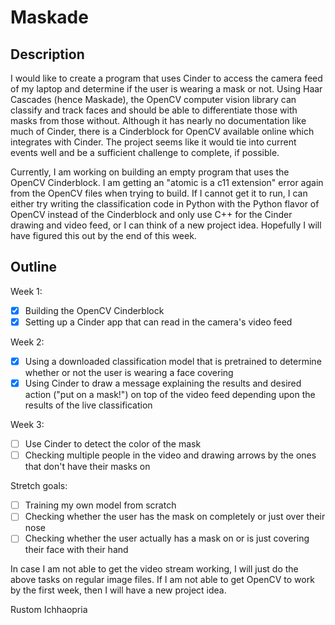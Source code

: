 # Maskade

## Description

I would like to create a program that uses Cinder to access the camera feed of my laptop and determine if the user is wearing a mask or not. Using Haar Cascades (hence Maskade), the OpenCV computer vision library can classify and track faces and should be able to differentiate those with masks from those without. Although it has nearly no documentation like much of Cinder, there is a Cinderblock for OpenCV available online which integrates with Cinder. The project seems like it would tie into current events well and be a sufficient challenge to complete, if possible. 

Currently, I am working on building an empty program that uses the OpenCV Cinderblock. I am getting an "atomic is a c11 extension" error again from the OpenCV files when trying to build. If I cannot get it to run, I can either try writing the classification code in Python with the Python flavor of OpenCV instead of the Cinderblock and only use C++ for the Cinder drawing and video feed, or I can think of a new project idea. Hopefully I will have figured this out by the end of this week. 

## Outline

Week 1: 
- [x] Building the OpenCV Cinderblock
- [x] Setting up a Cinder app that can read in the camera's video feed

Week 2: 
- [x] Using a downloaded classification model that is pretrained to determine whether or not the user is wearing a face covering
- [x] Using Cinder to draw a message explaining the results and desired action ("put on a mask!") on top of the video feed depending upon the results of the live classification

Week 3: 
- [ ] Use Cinder to detect the color of the mask
- [ ] Checking multiple people in the video and drawing arrows by the ones that don't have their masks on

Stretch goals: 
- [ ] Training my own model from scratch
- [ ] Checking whether the user has the mask on completely or just over their nose
- [ ] Checking whether the user actually has a mask on or is just covering their face with their hand 

In case I am not able to get the video stream working, I will just do the above tasks on regular image files. If I am not able to get OpenCV to work by the first week, then I will have a new project idea. 

Rustom Ichhaopria